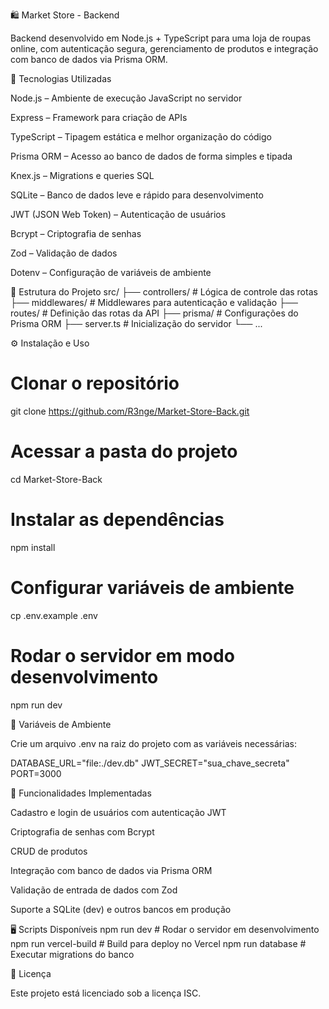 🛍️ Market Store - Backend

Backend desenvolvido em Node.js + TypeScript para uma loja de roupas online, com autenticação segura, gerenciamento de produtos e integração com banco de dados via Prisma ORM.

🚀 Tecnologias Utilizadas

Node.js – Ambiente de execução JavaScript no servidor

Express – Framework para criação de APIs

TypeScript – Tipagem estática e melhor organização do código

Prisma ORM – Acesso ao banco de dados de forma simples e tipada

Knex.js – Migrations e queries SQL

SQLite – Banco de dados leve e rápido para desenvolvimento

JWT (JSON Web Token) – Autenticação de usuários

Bcrypt – Criptografia de senhas

Zod – Validação de dados

Dotenv – Configuração de variáveis de ambiente

📂 Estrutura do Projeto
src/
 ├── controllers/   # Lógica de controle das rotas
 ├── middlewares/   # Middlewares para autenticação e validação
 ├── routes/        # Definição das rotas da API
 ├── prisma/        # Configurações do Prisma ORM
 ├── server.ts      # Inicialização do servidor
 └── ...

⚙️ Instalação e Uso
# Clonar o repositório
git clone https://github.com/R3nge/Market-Store-Back.git

# Acessar a pasta do projeto
cd Market-Store-Back

# Instalar as dependências
npm install

# Configurar variáveis de ambiente
cp .env.example .env

# Rodar o servidor em modo desenvolvimento
npm run dev

🔑 Variáveis de Ambiente

Crie um arquivo .env na raiz do projeto com as variáveis necessárias:

DATABASE_URL="file:./dev.db"
JWT_SECRET="sua_chave_secreta"
PORT=3000

📌 Funcionalidades Implementadas

Cadastro e login de usuários com autenticação JWT

Criptografia de senhas com Bcrypt

CRUD de produtos

Integração com banco de dados via Prisma ORM

Validação de entrada de dados com Zod

Suporte a SQLite (dev) e outros bancos em produção

🖥️ Scripts Disponíveis
npm run dev          # Rodar o servidor em desenvolvimento
npm run vercel-build # Build para deploy no Vercel
npm run database     # Executar migrations do banco

📄 Licença

Este projeto está licenciado sob a licença ISC.

